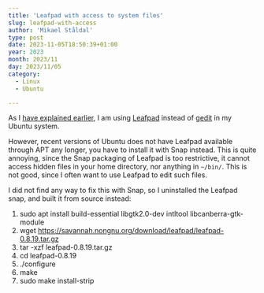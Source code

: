 ```yaml
---
title: 'Leafpad with access to system files'
slug: leafpad-with-access
author: 'Mikael Ståldal'
type: post
date: 2023-11-05T18:50:39+01:00
year: 2023
month: 2023/11
day: 2023/11/05
category:
  - Linux
  - Ubuntu

---
```

As I [have explained earlier](/tech/2015/07/21/leafpad-gedit/), I am using [Leafpad](http://tarot.freeshell.org/leafpad/) 
instead of [gedit](https://gedit-technology.github.io/apps/gedit/) in my Ubuntu system.

However, recent versions of Ubuntu does not have Leafpad available through APT any longer, you have to install it with 
Snap instead. This is quite annoying, since the Snap packaging of Leafpad is too restrictive, it cannot access hidden
files in your home directory, nor anything in `~/bin/`. This is not good, since I often want to use Leafpad to edit 
such files.

I did not find any way to fix this with Snap, so I uninstalled the Leafpad snap, and built it from source instead:

1. sudo apt install build-essential libgtk2.0-dev intltool libcanberra-gtk-module
2. wget https://savannah.nongnu.org/download/leafpad/leafpad-0.8.19.tar.gz
3. tar -xzf leafpad-0.8.19.tar.gz
4. cd leafpad-0.8.19
5. ./configure
6. make
7. sudo make install-strip
